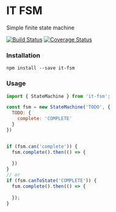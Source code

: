 # IT FSM

Simple finite state machine

[![Build Status](https://travis-ci.com/icetemple/npm-it-fsm.svg?branch=master)](https://travis-ci.com/icetemple/npm-it-fsm)
[![Coverage Status](https://coveralls.io/repos/github/icetemple/npm-it-fsm/badge.svg?branch=master)](https://coveralls.io/github/icetemple/npm-it-fsm?branch=master)


### Installation

`npm install --save it-fsm`



### Usage

```javascript
import { StateMachine } from 'it-fsm';

const fsm = new StateMachine('TODO', {
  TODO: {
    complete: 'COMPLETE'
  }
})


if (fsm.can('complete')) {
  fsm.complete().then(() => {
    
  })
}
// or
if (fsm.canToState('COMPLETE')) {
  fsm.complete().then(() => {
    
  });
}
```
